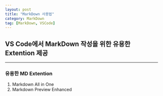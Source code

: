 ```yaml
---
layout: post
title: "MarkDown 사용법"
category: MarkDown
tag: [MarkDown, VSCode]
---
```


## VS Code에서 MarkDown 작성을 위한 유용한 Extention 제공

---

### 유용한 MD Extention
1. Markdown All in One
2. Markdown Preview Enhanced